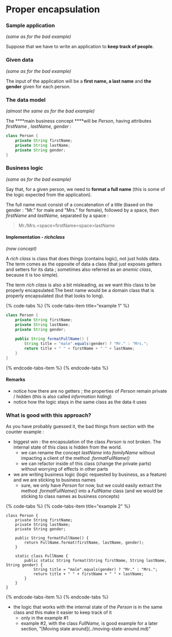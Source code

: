 # Proper encapsulation

### Sample application

_\(same as for the bad example\)_

Suppose that we have to write an application to **keep track of people**.

### **Given data**

_\(same as for the bad example\)_

The input of the application will be a **first name, a last name** and **the gender** given for each person.

### The data model

 _\(almost the same as for the bad example\)_

The ****main business concept ****will be _Person_, having attributes _firstName , lastName, gender_ :

```java
class Person {
    private String firstName;
    private String lastName;
    private String gender;
}
```

### Business logic

_\(same as for the bad example\)_

Say that, for a given person, we need to **format a full name** \(this is some of the logic expected from the application\). 

The full name must consist of a concatenation of a title \(based on the gender : "Mr." for male and "Mrs." for female\), followed by a space, then _firstName_ and _lastName,_ separated by a space : 

> Mr./Mrs.&lt;space&gt;firstName&lt;space&gt;lastName

#### **Implementation** - _richclass_

_\(new concept\)_

A _rich class_ is class that does things \(contains logic\), not just holds data. The term comes as the opposite of data a class \(that just exposes getters and setters for its data ; sometimes also referred as an _anemic class_, because it is too simple\). 

The term _rich class_ is also a bit misleading, as we want this class to be properly encapsulated.The best name would be a domain class that is properly encapsulated \(but that looks to long\).

{% code-tabs %}
{% code-tabs-item title="example 1" %}
```java
class Person {
    private String firstName;
    private String lastName;
    private String gender;
    
    public String formatFullName() {
        String title = "male".equals(gender) ? "Mr." : "Mrs.";
        return title + " " + firstName + " " + lastName;
    }
}
```
{% endcode-tabs-item %}
{% endcode-tabs %}

#### Remarks

* notice how there are no getters ; the properties of _Person_ remain private / hidden \(this is also called _information hiding_\)
* notice how the logic stays in the same class as the data it uses

### What is good with this approach?

As you have probably guessed it, the bad things from section with the counter example :

* biggest win : the encapsulation of the class _Person_ is not broken. The internal state of this class is hidden from the world. 
  * we can rename the concept _lastName_ into _familyName_ without impacting a client of the method _.formatFullName\(\)_ 
  * we can refactor inside of this class \(change the private parts\) without worrying of effects in other parts
* we are writing business logic \(logic requested by business, as a feature\) and we are sticking to business names
  * sure, we only have _Person_ for now, but we could easily extract the method ._formatFullName\(\)_  into a _FullName_ class \(and we would be sticking to class names as business concepts\)

{% code-tabs %}
{% code-tabs-item title="example 2" %}
```text
class Person {
    private String firstName;
    private String lastName;
    private String gender;
    
    public String formatFullName() {
        return FullName.format(firstName, lastName, gender);
    }
    
    static class FullName {     
        public static String format(String firstName, String lastName, String gender) {
            String title = "male".equals(gender) ? "Mr." : "Mrs.";
            return title + " " + firstName + " " + lastName;
        }
    }
}
```
{% endcode-tabs-item %}
{% endcode-tabs %}

* the logic that works with the internal state of the _Person_ is in the same class and this make it easier to keep track of it 
  * only in the example \#1 
  * example \#2, with the class _FullName,_ is good example for a later section, "\[Moving state around\]\(../moving-state-around.md\)"





